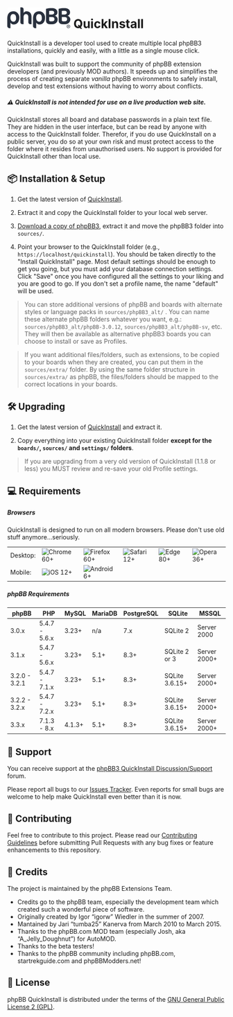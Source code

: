 # <img height="48" width="146" src="style/assets/img/logo_medium_cosmos.svg" alt="phpBB">  QuickInstall

QuickInstall is a developer tool used to create multiple local phpBB3 installations, quickly and easily, with a little as a single mouse click.

QuickInstall was built to support the community of phpBB extension developers (and previously MOD authors). It speeds up and simplifies the process of creating separate *vanilla* phpBB environments to safely install, develop and test extensions without having to worry about conflicts. 

##### ⚠️ QuickInstall is not intended for use on a live production web site.
QuickInstall stores all board and database passwords in a plain text file. They are hidden in the user interface, but can be read by anyone with access to the QuickInstall folder. Therefor, if you do use QuickInstall on a public server, you do so at your own risk and must protect access to the folder where it resides from unauthorised users. No support is provided for QuickInstall other than local use.

## 📦 Installation & Setup
1. Get the latest version of [QuickInstall](https://www.phpbb.com/customise/db/official_tool/phpbb3_quickinstall/).

2. Extract it and copy the QuickInstall folder to your local web server.

3. [Download a copy of phpBB3](https://www.phpbb.com/downloads/), extract it and move the phpBB3 folder into `sources/`.

4. Point your browser to the QuickInstall folder (e.g., `https://localhost/quickinstall`). You should be taken directly to the "Install QuickInstall" page. Most default settings should be enough to get you going, but you must add your database connection settings. Click "Save" once you have configured all the settings to your liking and you are good to go. If you don't set a profile name, the name "default" will be used.

> You can store additional versions of phpBB and boards with alternate styles or language packs in `sources/phpBB3_alt/` . You can name these alternate phpBB folders whatever you want, e.g.:  `sources/phpBB3_alt/phpBB-3.0.12`, `sources/phpBB3_alt/phpBB-sv`, etc. They will then be available as alternative phpBB3 boards you can choose to install or save as Profiles.

> If you want additional files/folders, such as extensions, to be copied to your boards when they are created, you can put them in the `sources/extra/` folder. By using the same folder structure in `sources/extra/` as phpBB, the files/folders should be mapped to the correct locations in your boards.

## 🛠 Upgrading
1. Get the latest version of [QuickInstall](https://www.phpbb.com/customise/db/official_tool/phpbb3_quickinstall/) and extract it. 

2. Copy everything into your existing QuickInstall folder **except for the `boards/`, `sources/` and `settings/` folders**. 

> If you are upgrading from a very old version of QuickInstall (1.1.8 or less) you MUST review and re-save your old Profile settings.

## 💻 Requirements

##### Browsers
QuickInstall is designed to run on all modern browsers. Please don't use old stuff anymore...seriously.

|  |  |  |  |  |  |
|-|-|-|-|-|-|
| Desktop: | ![Chrome](https://cdnjs.cloudflare.com/ajax/libs/browser-logos/69.0.4/chrome/chrome_32x32.png) 60+ | ![Firefox](https://cdnjs.cloudflare.com/ajax/libs/browser-logos/69.0.4/firefox/firefox_32x32.png) 60+ | ![Safari](https://cdnjs.cloudflare.com/ajax/libs/browser-logos/69.0.4/safari/safari_32x32.png) 12+ | ![Edge](https://cdnjs.cloudflare.com/ajax/libs/browser-logos/69.0.4/edge/edge_32x32.png) 80+ | ![Opera](https://cdnjs.cloudflare.com/ajax/libs/browser-logos/69.0.4/opera/opera_32x32.png) 36+ |
| Mobile: | ![iOS](https://cdnjs.cloudflare.com/ajax/libs/browser-logos/69.0.4/safari-ios/safari-ios_32x32.png) 12+ | ![Android](https://cdnjs.cloudflare.com/ajax/libs/browser-logos/69.0.4/android-webview/android-webview_32x32.png) 6+ |  |  |  |

##### phpBB Requirements
| phpBB          | PHP           | MySQL  | MariaDB | PostgreSQL | SQLite         | MSSQL        |
| -------------- | ------------- |------- |-------- |----------- |--------------- |------------- |
| 3.0.x          | 5.4.7 - 5.6.x | 3.23+  | n/a     | 7.x        | SQLite 2       | Server 2000  |
| 3.1.x          | 5.4.7 - 5.6.x | 3.23+  | 5.1+    | 8.3+       | SQLite 2 or 3  | Server 2000+ |
| 3.2.0 - 3.2.1  | 5.4.7 - 7.1.x | 3.23+  | 5.1+    | 8.3+       | SQLite 3.6.15+ | Server 2000+ |
| 3.2.2 - 3.2.x  | 5.4.7 - 7.2.x | 3.23+  | 5.1+    | 8.3+       | SQLite 3.6.15+ | Server 2000+ |
| 3.3.x          | 7.1.3 - 8.x   | 4.1.3+ | 5.1+    | 8.3+       | SQLite 3.6.15+ | Server 2000+ |

## 🐞 Support
You can receive support at the [phpBB3 QuickInstall Discussion/Support](https://www.phpbb.com/customise/db/official_tool/phpbb3_quickinstall/support) forum.

Please report all bugs to our [Issues Tracker](https://github.com/phpbb/quickinstall/issues). Even reports for small bugs are welcome to help make QuickInstall even better than it is now.

## 👋 Contributing
Feel free to contribute to this project. Please read our [Contributing Guidelines](https://github.com/phpbb/quickinstall/blob/master/.github/CONTRIBUTING.md) before submitting Pull Requests with any bug fixes or feature enhancements to this repository.

## 💖 Credits
The project is maintained by the phpBB Extensions Team.
- Credits go to the phpBB team, especially the development team which 
created such a wonderful piece of software.
- Originally created by Igor “igorw” Wiedler in the summer of 2007.
- Mantained by Jari “tumba25” Kanerva from March 2010 to March 2015.
- Thanks to the phpBB.com MOD team (especially Josh, aka “A_Jelly_Doughnut”) for AutoMOD.
- Thanks to the beta testers!
- Thanks to the phpBB community including phpBB.com, startrekguide.com and phpBBModders.net!

## 📜 License
phpBB QuickInstall is distributed under the terms of the [GNU General Public License 2 (GPL)](license.txt).
